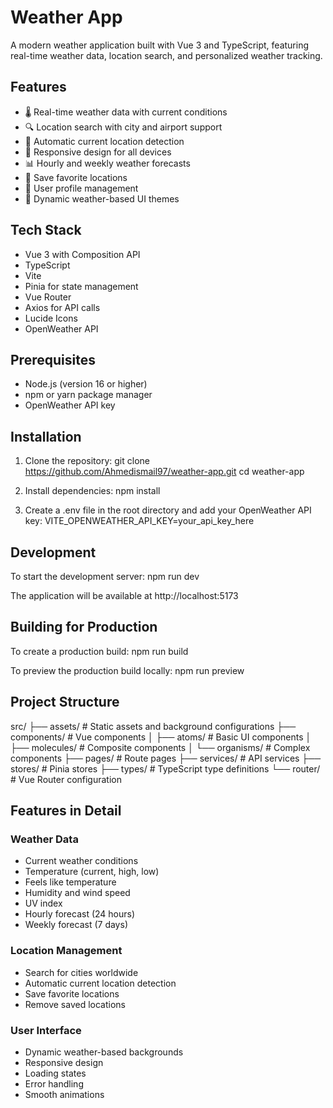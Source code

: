 # Weather App

A modern weather application built with Vue 3 and TypeScript, featuring real-time weather data, location search, and personalized weather tracking.

## Features

- 🌡️ Real-time weather data with current conditions
- 🔍 Location search with city and airport support
- 📍 Automatic current location detection
- 📱 Responsive design for all devices
- 📊 Hourly and weekly weather forecasts
- 💾 Save favorite locations
- 👤 User profile management
- 🌈 Dynamic weather-based UI themes

## Tech Stack

- Vue 3 with Composition API
- TypeScript
- Vite
- Pinia for state management
- Vue Router
- Axios for API calls
- Lucide Icons
- OpenWeather API

## Prerequisites

- Node.js (version 16 or higher)
- npm or yarn package manager
- OpenWeather API key

## Installation

1. Clone the repository:
   git clone https://github.com/Ahmedismail97/weather-app.git
   cd weather-app

2. Install dependencies:
   npm install

3. Create a .env file in the root directory and add your OpenWeather API key:
   VITE_OPENWEATHER_API_KEY=your_api_key_here

## Development

To start the development server:
   npm run dev

The application will be available at http://localhost:5173

## Building for Production

To create a production build:
   npm run build

To preview the production build locally:
   npm run preview

## Project Structure

src/
├── assets/        # Static assets and background configurations
├── components/    # Vue components
│   ├── atoms/     # Basic UI components
│   ├── molecules/ # Composite components
│   └── organisms/ # Complex components
├── pages/         # Route pages
├── services/      # API services
├── stores/        # Pinia stores
├── types/         # TypeScript type definitions
└── router/        # Vue Router configuration

## Features in Detail

### Weather Data
- Current weather conditions
- Temperature (current, high, low)
- Feels like temperature
- Humidity and wind speed
- UV index
- Hourly forecast (24 hours)
- Weekly forecast (7 days)

### Location Management
- Search for cities worldwide
- Automatic current location detection
- Save favorite locations
- Remove saved locations

### User Interface
- Dynamic weather-based backgrounds
- Responsive design
- Loading states
- Error handling
- Smooth animations